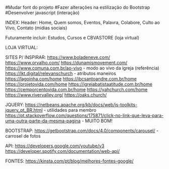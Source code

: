 #Mudar font do projeto
#Fazer alterações na estilização do Bootstrap
#Desenvolver javascript (interação)


INDEX:
Header: Home, Quem somos, Eventos, Palavra, Colabore, Culto ao Vivo, Contato (midias sociais) 

Futuramente incluir: Estudos, Cursos e CBVASTORE (loja virtual)


LOJA VIRTUAL:


SITES P/ INSPIRAR:
https://www.boladeneve.com/
https://www.orvalho.com/
https://dunamismovement.com/
https://www.comuna.com.br/ao-vivo - modo ao vivo da igreja (referência)
https://lkt.digital/relevanschurch - atributos maneiros
https://lagoinha.com/home
https://ibcsantoandre.com.br/home
https://projetovida.com/home
https://igrejabatistaatitude.com.br/home
https://cemporcentovida.com.br/home
https://yahchurch.com/home
https://www.rivervalley.org/
https://oaks.church/


JQUERY:
https://netbeans.apache.org/kb/docs/web/js-toolkits-jquery_pt_BR.html - utilidades para membro
https://pt.stackoverflow.com/questions/175871/click-no-link-que-leva-para-uma-outra-parte-da-mesma-pagina - MUITO BOM!


BOOTSTRAP:
https://getbootstrap.com/docs/4.0/components/carousel/ - carrosel de fotos


API:
https://developers.google.com/youtube/v3
https://developer.spotify.com/documentation/web-api/


FONTES:
https://kinsta.com/pt/blog/melhores-fontes-google/